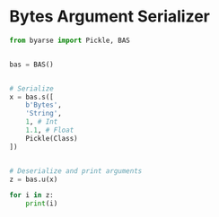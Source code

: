 # Bytes Argument Serializer

```python
from byarse import Pickle, BAS


bas = BAS()


# Serialize
x = bas.s([
    b'Bytes',
    'String',
    1, # Int
    1.1, # Float
    Pickle(Class)
])


# Deserialize and print arguments
z = bas.u(x)

for i in z:
    print(i)
```
